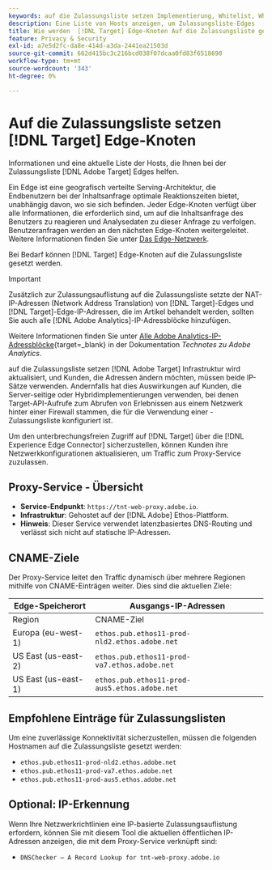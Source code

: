 ```yaml
---
keywords: auf die Zulassungsliste setzen Implementierung, Whitelist, Whitelist,, Zulassungsliste, Edge, Edges, $9
description: Eine Liste von Hosts anzeigen, um Zulassungsliste-Edges  [!DNL Adobe Target]  unterstützen (geografisch verteilte Serving-Knoten, die Endbenutzern eine optimale Reaktionszeit bieten).
title: Wie werden  [!DNL Target] Edge-Knoten Auf die Zulassungsliste gesetzt?
feature: Privacy & Security
exl-id: a7e5d2fc-da8e-414d-a3da-2441ea21503d
source-git-commit: 662d415bc3c216bcd038f07dcaa0fd83f6518690
workflow-type: tm+mt
source-wordcount: '343'
ht-degree: 0%

---
```


# Auf die Zulassungsliste setzen [!DNL Target] Edge-Knoten

Informationen und eine aktuelle Liste der Hosts, die Ihnen bei der Zulassungsliste [!DNL Adobe Target] Edges helfen.

Ein Edge ist eine geografisch verteilte Serving-Architektur, die Endbenutzern bei der Inhaltsanfrage optimale Reaktionszeiten bietet, unabhängig davon, wo sie sich befinden. Jeder Edge-Knoten verfügt über alle Informationen, die erforderlich sind, um auf die Inhaltsanfrage des Benutzers zu reagieren und Analysedaten zu dieser Anfrage zu verfolgen. Benutzeranfragen werden an den nächsten Edge-Knoten weitergeleitet. Weitere Informationen finden Sie unter [Das Edge-Netzwerk](https://experienceleague.adobe.com/docs/target/using/introduction/how-target-works.html?lang=de#concept_0AE2ED8E9DE64288A8B30FCBF1040934).

Bei Bedarf können [!DNL Target] Edge-Knoten auf die Zulassungsliste gesetzt werden.

>[!IMPORTANT]
>
>Zusätzlich zur Zulassungsauflistung auf die Zulassungsliste setzte der NAT-IP-Adressen (Network Address Translation) von [!DNL Target]-Edges und [!DNL Target]-Edge-IP-Adressen, die im Artikel behandelt werden, sollten Sie auch alle [!DNL Adobe Analytics]-IP-Adressblöcke hinzufügen.
>
>Weitere Informationen finden Sie unter [Alle Adobe Analytics-IP-Adressblöcke](https://experienceleague.adobe.com/docs/analytics/technotes/ip-addresses.html?lang=de#all-adobe-analytics-ip-address-blocks){target=_blank} in der Dokumentation *Technotes zu Adobe Analytics*.
>
>auf die Zulassungsliste setzen [!DNL Adobe Target] Infrastruktur wird aktualisiert, und Kunden, die Adressen ändern möchten, müssen beide IP-Sätze verwenden. Andernfalls hat dies Auswirkungen auf Kunden, die Server-seitige oder Hybridimplementierungen verwenden, bei denen Target-API-Aufrufe zum Abrufen von Erlebnissen aus einem Netzwerk hinter einer Firewall stammen, die für die Verwendung einer -Zulassungsliste konfiguriert ist.

Um den unterbrechungsfreien Zugriff auf [!DNL Target] über die [!DNL Experience Edge Connector] sicherzustellen, können Kunden ihre Netzwerkkonfigurationen aktualisieren, um Traffic zum Proxy-Service zuzulassen.

## Proxy-Service - Übersicht

* **Service-Endpunkt**: `https://tnt-web-proxy.adobe.io`.
* **Infrastruktur**: Gehostet auf der [!DNL Adobe] Ethos-Plattform.
* **Hinweis**: Dieser Service verwendet latenzbasiertes DNS-Routing und verlässt sich nicht auf statische IP-Adressen.

## CNAME-Ziele

Der Proxy-Service leitet den Traffic dynamisch über mehrere Regionen mithilfe von CNAME-Einträgen weiter. Dies sind die aktuellen Ziele:

| Edge-Speicherort | Ausgangs-IP-Adressen |
| --- | --- |
| Region | CNAME-Ziel |
| Europa (eu-west-1) | `ethos.pub.ethos11-prod-nld2.ethos.adobe.net` |
| US East (us-east-2) | `ethos.pub.ethos11-prod-va7.ethos.adobe.net` |
| US East (us-east-1) | `ethos.pub.ethos11-prod-aus5.ethos.adobe.net` |

## Empfohlene Einträge für Zulassungslisten

Um eine zuverlässige Konnektivität sicherzustellen, müssen die folgenden Hostnamen auf die Zulassungsliste gesetzt werden:

* `ethos.pub.ethos11-prod-nld2.ethos.adobe.net`
* `ethos.pub.ethos11-prod-va7.ethos.adobe.net`
* `ethos.pub.ethos11-prod-aus5.ethos.adobe.net`

## Optional: IP-Erkennung

Wenn Ihre Netzwerkrichtlinien eine IP-basierte Zulassungsauflistung erfordern, können Sie mit diesem Tool die aktuellen öffentlichen IP-Adressen anzeigen, die mit dem Proxy-Service verknüpft sind:

* `DNSChecker – A Record Lookup for tnt-web-proxy.adobe.io`